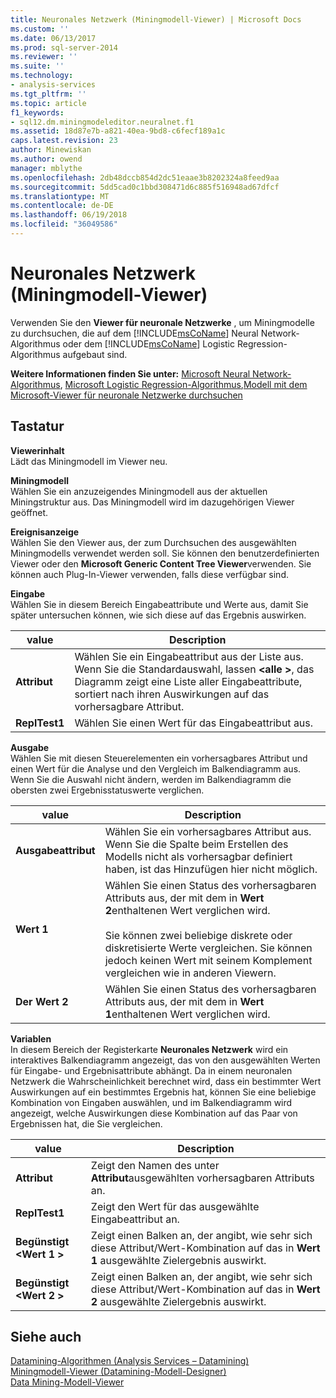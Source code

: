 ```yaml
---
title: Neuronales Netzwerk (Miningmodell-Viewer) | Microsoft Docs
ms.custom: ''
ms.date: 06/13/2017
ms.prod: sql-server-2014
ms.reviewer: ''
ms.suite: ''
ms.technology:
- analysis-services
ms.tgt_pltfrm: ''
ms.topic: article
f1_keywords:
- sql12.dm.miningmodeleditor.neuralnet.f1
ms.assetid: 18d87e7b-a821-40ea-9bd8-c6fecf189a1c
caps.latest.revision: 23
author: Minewiskan
ms.author: owend
manager: mblythe
ms.openlocfilehash: 2db48dccb854d2dc51eaae3b8202324a8feed9aa
ms.sourcegitcommit: 5dd5cad0c1bbd308471d6c885f516948ad67dfcf
ms.translationtype: MT
ms.contentlocale: de-DE
ms.lasthandoff: 06/19/2018
ms.locfileid: "36049586"
---
```

# <a name="neural-network-mining-model-viewer"></a>Neuronales Netzwerk (Miningmodell-Viewer)
  Verwenden Sie den **Viewer für neuronale Netzwerke** , um Miningmodelle zu durchsuchen, die auf dem [!INCLUDE[msCoName](../includes/msconame-md.md)] Neural Network-Algorithmus oder dem [!INCLUDE[msCoName](../includes/msconame-md.md)] Logistic Regression-Algorithmus aufgebaut sind.  
  
 **Weitere Informationen finden Sie unter:** [Microsoft Neural Network-Algorithmus](data-mining/microsoft-neural-network-algorithm.md), [Microsoft Logistic Regression-Algorithmus](data-mining/microsoft-logistic-regression-algorithm.md),[Modell mit dem Microsoft-Viewer für neuronale Netzwerke durchsuchen](data-mining/browse-a-model-using-the-microsoft-neural-network-viewer.md)  
  
## <a name="options"></a>Tastatur  
 **Viewerinhalt**  
 Lädt das Miningmodell im Viewer neu.  
  
 **Miningmodell**  
 Wählen Sie ein anzuzeigendes Miningmodell aus der aktuellen Miningstruktur aus. Das Miningmodell wird im dazugehörigen Viewer geöffnet.  
  
 **Ereignisanzeige**  
 Wählen Sie den Viewer aus, der zum Durchsuchen des ausgewählten Miningmodells verwendet werden soll. Sie können den benutzerdefinierten Viewer oder den **Microsoft Generic Content Tree Viewer**verwenden. Sie können auch Plug-In-Viewer verwenden, falls diese verfügbar sind.  
  
 **Eingabe**  
 Wählen Sie in diesem Bereich Eingabeattribute und Werte aus, damit Sie später untersuchen können, wie sich diese auf das Ergebnis auswirken.  
  
|value|Description|  
|-----------|-----------------|  
|**Attribut**|Wählen Sie ein Eingabeattribut aus der Liste aus. Wenn Sie die Standardauswahl, lassen  **\<alle >**, das Diagramm zeigt eine Liste aller Eingabeattribute, sortiert nach ihren Auswirkungen auf das vorhersagbare Attribut.|  
|**ReplTest1**|Wählen Sie einen Wert für das Eingabeattribut aus.|  
  
 **Ausgabe**  
 Wählen Sie mit diesen Steuerelementen ein vorhersagbares Attribut und einen Wert für die Analyse und den Vergleich im Balkendiagramm aus. Wenn Sie die Auswahl nicht ändern, werden im Balkendiagramm die obersten zwei Ergebnisstatuswerte verglichen.  
  
|value|Description|  
|-----------|-----------------|  
|**Ausgabeattribut**|Wählen Sie ein vorhersagbares Attribut aus. Wenn Sie die Spalte beim Erstellen des Modells nicht als vorhersagbar definiert haben, ist das Hinzufügen hier nicht möglich.|  
|**Wert 1**|Wählen Sie einen Status des vorhersagbaren Attributs aus, der mit dem in **Wert 2**enthaltenen Wert verglichen wird.<br /><br /> Sie können zwei beliebige diskrete oder diskretisierte Werte vergleichen. Sie können jedoch keinen Wert mit seinem Komplement vergleichen wie in anderen Viewern.|  
|**Der Wert 2**|Wählen Sie einen Status des vorhersagbaren Attributs aus, der mit dem in **Wert 1**enthaltenen Wert verglichen wird.|  
  
 **Variablen**  
 In diesem Bereich der Registerkarte **Neuronales Netzwerk** wird ein interaktives Balkendiagramm angezeigt, das von den ausgewählten Werten für Eingabe- und Ergebnisattribute abhängt. Da in einem neuronalen Netzwerk die Wahrscheinlichkeit berechnet wird, dass ein bestimmter Wert Auswirkungen auf ein bestimmtes Ergebnis hat, können Sie eine beliebige Kombination von Eingaben auswählen, und im Balkendiagramm wird angezeigt, welche Auswirkungen diese Kombination auf das Paar von Ergebnissen hat, die Sie vergleichen.  
  
|value|Description|  
|-----------|-----------------|  
|**Attribut**|Zeigt den Namen des unter **Attribut**ausgewählten vorhersagbaren Attributs an.|  
|**ReplTest1**|Zeigt den Wert für das ausgewählte Eingabeattribut an.|  
|**Begünstigt \<Wert 1 >**|Zeigt einen Balken an, der angibt, wie sehr sich diese Attribut/Wert-Kombination auf das in **Wert 1** ausgewählte Zielergebnis auswirkt.|  
|**Begünstigt \<Wert 2 >**|Zeigt einen Balken an, der angibt, wie sehr sich diese Attribut/Wert-Kombination auf das in **Wert 2** ausgewählte Zielergebnis auswirkt.|  
  
## <a name="see-also"></a>Siehe auch  
 [Datamining-Algorithmen &#40;Analysis Services – Datamining&#41;](data-mining/data-mining-algorithms-analysis-services-data-mining.md)   
 [Miningmodell-Viewer &#40;Datamining-Modell-Designer&#41;](mining-model-viewers-data-mining-model-designer.md)   
 [Data Mining-Modell-Viewer](data-mining/data-mining-model-viewers.md)  
  
  
